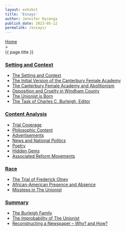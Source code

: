 ```yaml
---
layout: exhibit
title: 'Essays'
author: Jennifer Rycenga
publish_date: 2023-05-12
permalink: /essays/
---
```


<div class="breadcrumb">
<a href="/unionist/">Home</a>
<div class="caret"> &gt; </div>
{{ page.title }}
</div>


<h3><a href="/unionist/essays/setting-and-context/">Setting and Context</a></h3>

<ul>
  <li>
    <a href="/unionist/essays/setting-and-context/">The Setting and Context</a>
  </li>
  <li>
    <a href="/unionist/essays/initial-version/">The Initial Version of the Canterbury Female Academy</a>
  </li>
  <li>
    <a href="/unionist/essays/canterbury-female-academy-and-abolitionism/">The Canterbury Female Academy and Abolitionism</a>
  </li>
  <li>
    <a href="/unionist/essays/opposition-and-cruelty/">Opposition and Cruelty in Windham County</a>
  </li>
  <li>
    <a href="/unionist/essays/the-unionist-is-born/">The Unionist is Born</a>
  </li>
  <li>
    <a href="/unionist/essays/the-task-of-charles-c-burleigh/">The Task of Charles C. Burleigh, Editor</a>
  </li>
</ul>

<h3><a href="/unionist/essays/trial-coverage/">Content Analysis</a></h3>

<ul>
  <li>
    <a href="/unionist/essays/trial-coverage/">Trial Coverage</a>
  </li>
  <li>
    <a href="/unionist/essays/philosophic-content/">Philosophic Content</a>
  </li>
  <li>
    <a href="/unionist/essays/advertisements/">Advertisements</a>
  </li>
  <li>
    <a href="/unionist/essays/news-and-national-politics/">News and National Politics</a>
  </li>
  <li>
    <a href="/unionist/essays/poetry/">Poetry</a>
  </li>
  <li>
    <a href="/unionist/essays/hidden-gems/">Hidden Gems</a>
  </li>
  <li>
    <a href="/unionist/essays/associated-reform-movements/">Associated Reform Movements</a>
  </li>
</ul>

  <h3><a href="/unionist/essays/frederick-olney/">Race</a></h3>

<ul>
  <li>
    <a href="/unionist/essays/frederick-olney/">The Trial of Frederick Olney</a>
  </li>
  <li>
    <a href="/unionist/essays/african-american-presence-and-absence/">African-American Presence and Absence</a>
  </li>
  <li>
    <a href="/unionist/essays/missteps/">Missteps in The Unionist</a>
  </li>
</ul>

<h3><a href="/unionist/essays/the-burleigh-family/">Summary</a></h3>

<ul>
  <li>
    <a href="/unionist/essays/the-burleigh-family/">The Burleigh Family</a>
  </li>
  <li>
    <a href="/unionist/essays/improbability/">The Improbability of The Unionist</a>
  </li>
  <li>
    <a href="/unionist/essays/reconstructing-a-newspaper/">Reconstructing a Newspaper – Why? and How?</a>
  </li>
</ul>
